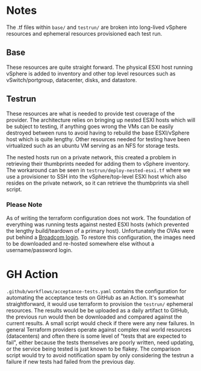 # Notes

The .tf files within `base/` and `testrun/` are broken into long-lived vSphere resources and ephemeral resources provisioned each test run.

## Base

These resources are quite straight forward. The physical ESXI host running vSphere is added to inventory and other top level resources such as vSwitch/portgroup, datacenter, disks, and datastore.

## Testrun

These resources are what is needed to provide test coverage of the provider. The architecture relies on bringing up nested ESXI hosts which will be subject to testing, if anything goes wrong the VMs can be easily destroyed between runs to avoid having to rebuild the base ESXI/vSphere host which is quite lengthy. Other resources needed for testing have been virtualized such as an ubuntu VM serving as an NFS for storage tests.

The nested hosts run on a private network, this created a problem in retrieving their thumbprints needed for adding them to vSphere inventory. The workaround can be seen in `testrun/deploy-nested-esxi.tf` where we use a provisioner to SSH into the vSphere/top-level ESXI host which also resides on the private network, so it can retrieve the thumbprints via shell script.

### Please Note

As of writing the terraform configuration does not work. The foundation of everything was running tests against nested ESXI hosts (which prevented the lengthy build/teardown of a primary host). Unfortunately the OVAs were put behind a [Broadcom login](https://brcm.tech/flings). To restore this configuration, the images need to be downloaded and re-hosted somewhere else without a username/password login.

# GH Action

`.github/workflows/acceptance-tests.yaml` contains the configuration for automating the acceptance tests on GitHub as an Action. It's somewhat straightforward, it would use terraform to provision the `testrun/` ephemeral resources. The results would be be uploaded as a daily artifact to GitHub, the previous run would then be downloaded and compared against the current results. A small script would check if there were any new failures. In general Terraform providers operate against complex real world resources (datacenters) and often there is some level of "tests that are expected to fail", either because the tests themselves are poorly written, need updating, or the service being tested is just known to be flakey. The comparison script would try to avoid notification spam by only considering the testrun a failure if new tests had failed from the previous day.